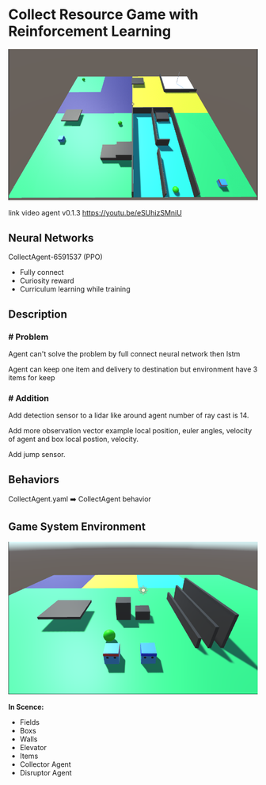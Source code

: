 # Collect Resource Game with Reinforcement Learning

![](https://github.com/phantichchai/rl-unity/blob/main/Image/v0.1.4.png)

link video agent v0.1.3 https://youtu.be/eSUhizSMniU

## Neural Networks
CollectAgent-6591537 (PPO) 
- Fully connect
- Curiosity reward
- Curriculum learning while training

## Description
### **# Problem**
Agent can't solve the problem by full connect neural network then lstm

Agent can keep one item and delivery to destination but environment have 3 items for keep

### **# Addition**
Add detection sensor to a lidar like around agent number of ray cast is 14.

Add more observation vector example local position, euler angles, velocity of agent and box local postion, velocity.

Add jump sensor.

## Behaviors
CollectAgent.yaml :arrow_right: CollectAgent behavior

## Game System Environment
![](https://github.com/phantichchai/rl-unity/blob/main/Image/environment.png)

**In Scence:**
- Fields
- Boxs
- Walls
- Elevator
- Items
- Collector Agent
- Disruptor Agent
